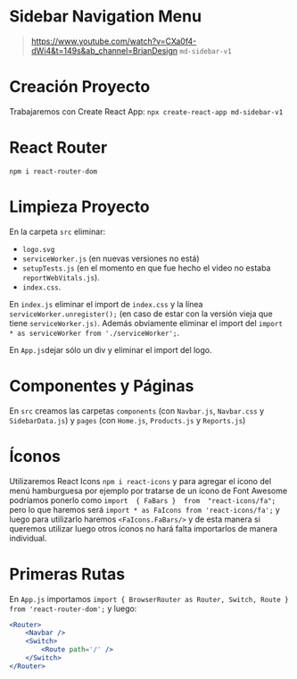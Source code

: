 # Sidebar Navigation Menu
> https://www.youtube.com/watch?v=CXa0f4-dWi4&t=149s&ab_channel=BrianDesign
> `md-sidebar-v1`

# Creación Proyecto
Trabajaremos con Create React App:
`npx create-react-app md-sidebar-v1` 

# React Router
`npm i react-router-dom`


# Limpieza Proyecto
En la carpeta `src` eliminar:
* `logo.svg`
* `serviceWorker.js` (en nuevas versiones no está) 
* `setupTests.js` (en el momento en que fue hecho el video no estaba `reportWebVitals.js`).
* `index.css`.

En `index.js` eliminar el import de `index.css` y la línea `serviceWorker.unregister();` (en caso de estar con la versión vieja que tiene `serviceWorker.js)`.  Además obviamente eliminar el import del `import * as serviceWorker from './serviceWorker';`.

En `App.js`dejar sólo un div y eliminar el import del logo.

# Componentes y Páginas
En `src` creamos las carpetas `components` (con `Navbar.js`, `Navbar.css` y `SidebarData.js`) y `pages` (con `Home.js`, `Products.js` y `Reports.js`) 

# Íconos
Utilizaremos React Icons `npm i react-icons` y para agregar el ícono del menú hamburguesa por ejemplo por tratarse de un ícono de Font Awesome podríamos ponerlo como `import  { FaBars }  from  "react-icons/fa";` pero lo que haremos será `import * as FaIcons from 'react-icons/fa';` y luego para utilizarlo haremos `<FaIcons.FaBars/>` y de esta manera si queremos utilizar luego otros íconos no hará falta importarlos de manera individual. 


# Primeras Rutas
En `App.js` importamos `import { BrowserRouter as Router, Switch, Route } from 'react-router-dom';` y luego:
```jsx
<Router>
	<Navbar />
	<Switch>
		<Route path='/' />
	</Switch>
</Router>
```

